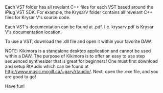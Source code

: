Each VST folder has all revelant C++ files for each VST based around the iPlug VST SDK.
For example, the KrysarV folder contains all revelant C++ files for Krysar V's source code.

Each VST's documentation can be found at <vstname>.pdf. I.e. krysarv.pdf is Krysar V's documentation location.

To use a VST, download the .dll file and open it within your favorite DAW.

NOTE: Kikimora is a standalone desktop application and cannot be used within a DAW. The purpose of Kikimora is to offer an easy to use step sequenced synthesizer that is great for beginners! One must first download and setup RtAudio which can be found at http://www.music.mcgill.ca/~gary/rtaudio/. Next, open the .exe file, and you are good to go!

Have fun!

